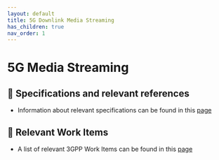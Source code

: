 ```yaml
---
layout: default
title: 5G Downlink Media Streaming
has_children: true
nav_order: 1
---
```


# 5G Media Streaming
## 📑 Specifications and relevant references
* Information about relevant specifications can be found in this [page](5g-media-streaming/5g-media-streaming-specifications.html)

## 📑 Relevant Work Items
* A list of relevant 3GPP Work Items can be found in this [page](5g-media-streaming/5g-media-streaming-workitems.html)
